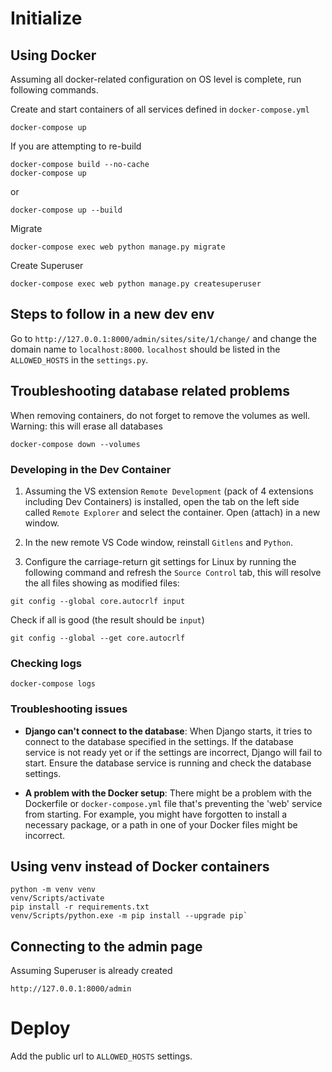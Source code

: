 # Initialize

## Using Docker

Assuming all docker-related configuration on OS level is complete, run following commands.

Create and start containers of all services defined in `docker-compose.yml`
```
docker-compose up
```

If you are attempting to re-build
```
docker-compose build --no-cache
docker-compose up
```
or
```
docker-compose up --build
```

Migrate
```
docker-compose exec web python manage.py migrate
```

Create Superuser
```
docker-compose exec web python manage.py createsuperuser
```

## Steps to follow in a new dev env

Go to `http://127.0.0.1:8000/admin/sites/site/1/change/` and change the domain name to `localhost:8000`.
`localhost` should be listed in the `ALLOWED_HOSTS` in the `settings.py`.



## Troubleshooting database related problems

When removing containers, do not forget to remove the volumes as well.
Warning: this will erase all databases
```
docker-compose down --volumes
```

### Developing in the Dev Container

1. Assuming the VS extension `Remote Development` (pack of 4 extensions including Dev Containers) is installed, open the tab on the left side called `Remote Explorer` and select the container. Open (attach) in a new window.

2. In the new remote VS Code window, reinstall `Gitlens` and `Python`.

3. Configure the carriage-return git settings for Linux by running the following command and refresh the `Source Control` tab, this will resolve the all files showing as modified files:
```
git config --global core.autocrlf input
```

Check if all is good (the result should be `input`)
```
git config --global --get core.autocrlf
```

### Checking logs

```
docker-compose logs
```

### Troubleshooting issues

- **Django can't connect to the database**: When Django starts, it tries to connect to the database specified in the settings. If the database service is not ready yet or if the settings are incorrect, Django will fail to start. Ensure the database service is running and check the database settings.

- **A problem with the Docker setup**: There might be a problem with the Dockerfile or `docker-compose.yml` file that's preventing the 'web' service from starting. For example, you might have forgotten to install a necessary package, or a path in one of your Docker files might be incorrect.

## Using venv instead of Docker containers
```
python -m venv venv
venv/Scripts/activate
pip install -r requirements.txt
venv/Scripts/python.exe -m pip install --upgrade pip`
```

## Connecting to the admin page

Assuming Superuser is already created
```
http://127.0.0.1:8000/admin
```

# Deploy

Add the public url to `ALLOWED_HOSTS` settings.